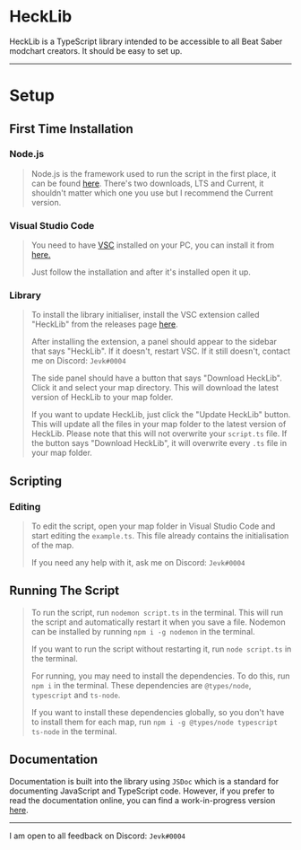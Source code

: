 # HeckLib
HeckLib is a TypeScript library intended to be accessible to all Beat Saber modchart creators. It should be easy to set up.

***

# Setup

## First Time Installation

### Node.js
> Node.js is the framework used to run the script in the first place, it can be found <a href="https://nodejs.org/en/">here</a>. There's two downloads, LTS and Current, it shouldn't matter which one you use but I recommend the Current version.

### Visual Studio Code
> You need to have <a href="https://code.visualstudio.com/">VSC</a> installed on your PC, you can install it from <a href="https://code.visualstudio.com/">here.</a>
> 
> Just follow the installation and after it's installed open it up.

### Library
> To install the library initialiser, install the VSC extension called "HeckLib" from the releases page <a href="https://github.com/Heck-Library/HeckLib-Installer/releases/">here</a>.
> 
> After installing the extension, a panel should appear to the sidebar that says "HeckLib". If it doesn't, restart VSC. If it still doesn't, contact me on Discord: `Jevk#0004`
>
> The side panel should have a button that says "Download HeckLib". Click it and select your map directory. This will download the latest version of HeckLib to your map folder.
> 
> If you want to update HeckLib, just click the "Update HeckLib" button. This will update all the files in your map folder to the latest version of HeckLib. Please note that this will not overwrite your `script.ts` file. If the button says "Download HeckLib", it will overwrite every `.ts` file in your map folder.

## Scripting

### Editing
> To edit the script, open your map folder in Visual Studio Code and start editing the `example.ts`. This file already contains the initialisation of the map.
>
> If you need any help with it, ask me on Discord: `Jevk#0004`

## Running The Script
> To run the script, run `nodemon script.ts` in the terminal. This will run the script and automatically restart it when you save a file. Nodemon can be installed by running `npm i -g nodemon` in the terminal.
> 
> If you want to run the script without restarting it, run `node script.ts` in the terminal.
>
> For running, you may need to install the dependencies. To do this, run `npm i` in the terminal. These dependencies are `@types/node`, `typescript` and `ts-node`.
> 
> If you want to install these dependencies globally, so you don't have to install them for each map, run `npm i -g @types/node typescript ts-node` in the terminal.

## Documentation

Documentation is built into the library using `JSDoc` which is a standard for documenting JavaScript and TypeScript code. However, if you prefer to read the documentation online, you can find a work-in-progress version <a href="https://github.com/Heck-Library/HeckLib/wiki">here</a>.

***

I am open to all feedback on Discord: `Jevk#0004`
